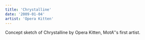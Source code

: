 ```yaml
---
title: 'Chrystalline'
date: '2009-01-04'
artist: 'Opera Kitten'
---
```


Concept sketch of Chrystalline by Opera Kitten, MotA''s first artist.